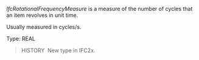 ﻿_IfcRotationalFrequencyMeasure_ is a measure of the number of cycles that an item revolves in unit time.

Usually measured in cycles/s.

Type: REAL

> HISTORY&nbsp; New type in IFC2x.
